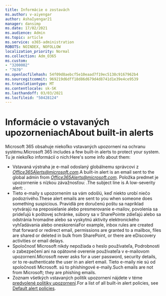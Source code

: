 ```yaml
---
title: Informácie o zostavách
ms.author: v-aiyengar
author: AshaIyengar21
manager: dansimp
ms.date: 17/02/2021
ms.audience: Admin
ms.topic: article
ms.service: o365-administration
ROBOTS: NOINDEX, NOFOLLOW
localization_priority: Normal
ms.collection: Adm_O365
ms.custom:
- "3200002"
- "7670"
ms.openlocfilehash: 54f09d8aebcf5e10eaad7f19ec5138c9167962b4
ms.sourcegitcommit: 969219d6dff18d86d679d4d8741d1e39e4ce9539
ms.translationtype: MT
ms.contentlocale: sk-SK
ms.lasthandoff: 03/03/2021
ms.locfileid: "50428124"
---
```

# <a name="about-built-in-alerts"></a><span data-ttu-id="3174d-102">Informácie o vstavaných upozorneniach</span><span class="sxs-lookup"><span data-stu-id="3174d-102">About built-in alerts</span></span>

<span data-ttu-id="3174d-103">Microsoft 365 obsahuje niekoľko vstavaných upozornení na ochranu systému.</span><span class="sxs-lookup"><span data-stu-id="3174d-103">Microsoft 365 includes a few built-in alerts to protect your system.</span></span> <span data-ttu-id="3174d-104">Tu je niekoľko informácií o nich:</span><span class="sxs-lookup"><span data-stu-id="3174d-104">Here's some info about them:</span></span>

- <span data-ttu-id="3174d-105">Vstavaná výstraha je e-mail odoslaný globálnemu správcovi z *Office365Alerts@microsoft.com*.</span><span class="sxs-lookup"><span data-stu-id="3174d-105">A built-in alert is an email sent to the global admin from *Office365Alerts@microsoft.com*.</span></span> <span data-ttu-id="3174d-106">Položka predmet je upozornenie s nízkou závažnosťou: <name of alert policy> .</span><span class="sxs-lookup"><span data-stu-id="3174d-106">The subject line is A low-severity alert: <name of alert policy>.</span></span>
- <span data-ttu-id="3174d-107">Tieto e-maily s upozornením sa vám odošlú, keď niekto urobí niečo podozrivého.</span><span class="sxs-lookup"><span data-stu-id="3174d-107">These alert emails are sent to you when someone does something suspicious.</span></span> <span data-ttu-id="3174d-108">Pravidlá pre doručenú poštu sa napríklad vytvárajú na preposielanie alebo presmerovanie e-mailov, povolenia sa prideľujú k poštovej schránke, súbory sa v SharePointe zdieľajú alebo sa odstránia hromadne alebo sa vyskytnú aktivity elektronického vyhľadávania alebo oneskorenia</span><span class="sxs-lookup"><span data-stu-id="3174d-108">For example, inbox rules are created that forward or redirect email, permissions are granted to a mailbox, files are shared or deleted in bulk from SharePoint, or there are eDiscovery activities or email delays.</span></span>
- <span data-ttu-id="3174d-109">Spoločnosť Microsoft nikdy nepožiada o heslo používateľa, Podrobnosti o zabezpečení ani na opätovné overenie používateľa v e-mailovom upozornení.</span><span class="sxs-lookup"><span data-stu-id="3174d-109">Microsoft never asks for a user password, security details, or to re-authenticate the user in an alert email.</span></span> <span data-ttu-id="3174d-110">Tieto e-maily nie sú od spoločnosti Microsoft. sú to phishingové e-maily.</span><span class="sxs-lookup"><span data-stu-id="3174d-110">Such emails are not from Microsoft; they are phishing emails.</span></span>
- <span data-ttu-id="3174d-111">Zoznam všetkých vstavaných politík upozornení nájdete v téme [predvolené politiky upozornení](https://go.microsoft.com/fwlink/?linkid=2103170).</span><span class="sxs-lookup"><span data-stu-id="3174d-111">For a list of all built-in alert policies, see [Default alert policies](https://go.microsoft.com/fwlink/?linkid=2103170).</span></span>